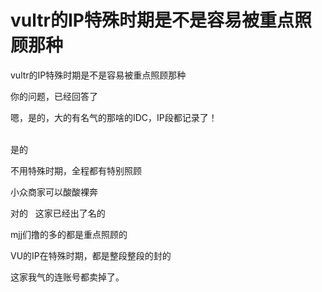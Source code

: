 # vultr的IP特殊时期是不是容易被重点照顾那种


vultr的IP特殊时期是不是容易被重点照顾那种<br />


你的问题，已经回答了

嗯，是的，大的有名气的那啥的IDC，IP段都记录了！<br />
<br />
<img src="static/image/smiley/default/lol.gif" smilieid="12" border="0" alt="" /><img src="static/image/smiley/default/lol.gif" smilieid="12" border="0" alt="" /><img src="static/image/smiley/default/lol.gif" smilieid="12" border="0" alt="" />

是的

不用特殊时期，全程都有特别照顾

小众商家可以酸酸裸奔

对的&nbsp; &nbsp;这家已经出了名的<img id="aimg_NRRN3" onclick="zoom(this, this.src, 0, 0, 0)" class="zoom" src="https://cdn.jsdelivr.net/gh/hishis/forum-master/public/images/patch.gif" onmouseover="img_onmouseoverfunc(this)" onload="thumbImg(this)" border="0" alt="" />

mjj们撸的多的都是重点照顾的

<img src="static/image/smiley/default/lol.gif" smilieid="12" border="0" alt="" />VU的IP在特殊时期，都是整段整段的封的

<img src="static/image/smiley/default/smile.gif" smilieid="1" border="0" alt="" />这家我气的连账号都卖掉了。
